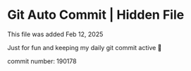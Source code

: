 # Git Auto Commit | Hidden File

This file was added Feb 12, 2025

Just for fun and keeping my daily git commit active 🤪

commit number: 190178
